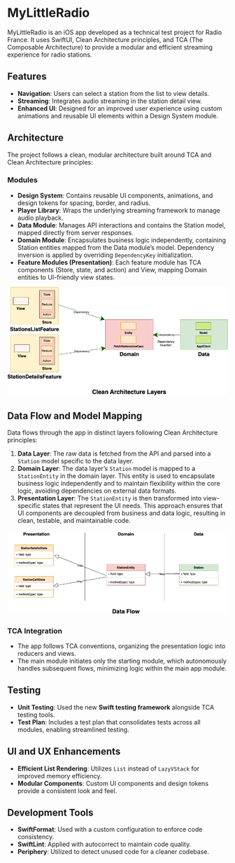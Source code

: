 
# MyLittleRadio

MyLittleRadio is an iOS app developed as a technical test project for Radio France. It uses SwiftUI, Clean Architecture principles, and TCA (The Composable Architecture) to provide a modular and efficient streaming experience for radio stations.

## Features

- **Navigation**: Users can select a station from the list to view details.
- **Streaming**: Integrates audio streaming in the station detail view.
- **Enhanced UI**: Designed for an improved user experience using custom animations and reusable UI elements within a Design System module.

## Architecture

The project follows a clean, modular architecture built around TCA and Clean Architecture principles:

### Modules

- **Design System**: Contains reusable UI components, animations, and design tokens for spacing, border, and radius.
- **Player Library**: Wraps the underlying streaming framework to manage audio playback.
- **Data Module**: Manages API interactions and contains the Station model, mapped directly from server responses.
- **Domain Module**: Encapsulates business logic independently, containing Station entities mapped from the Data module’s model. Dependency inversion is applied by overriding `DependencyKey` initialization.
- **Feature Modules (Presentation)**: Each feature module has TCA components (Store, state, and action) and View, mapping Domain entities to UI-friendly view states.

<img src="Images/CleanLittleRadio.drawio.png" >

## Data Flow and Model Mapping

Data flows through the app in distinct layers following Clean Architecture principles:

1. **Data Layer**: The raw data is fetched from the API and parsed into a `Station` model specific to the data layer.
2. **Domain Layer**: The data layer’s `Station` model is mapped to a `StationEntity` in the domain layer. This entity is used to encapsulate business logic independently and to maintain flexibility within the core logic, avoiding dependencies on external data formats.
3. **Presentation Layer**: The `StationEntity` is then transformed into view-specific states that represent the UI needs. This approach ensures that UI components are decoupled from business and data logic, resulting in clean, testable, and maintainable code.

<img src="Images/LittleDataFlow.drawio.png" >

### TCA Integration

- The app follows TCA conventions, organizing the presentation logic into reducers and views. 
- The main module initiates only the starting module, which autonomously handles subsequent flows, minimizing logic within the main app module.

## Testing

- **Unit Testing**: Used the new **Swift testing framework** alongside TCA testing tools.
- **Test Plan**: Includes a test plan that consolidates tests across all modules, enabling streamlined testing.

## UI and UX Enhancements

- **Efficient List Rendering**: Utilizes `List` instead of `LazyVStack` for improved memory efficiency.
- **Modular Components**: Custom UI components and design tokens provide a consistent look and feel.

## Development Tools

- **SwiftFormat**: Used with a custom configuration to enforce code consistency.
- **SwiftLint**: Applied with autocorrect to maintain code quality.
- **Periphery**: Utilized to detect unused code for a cleaner codebase.
